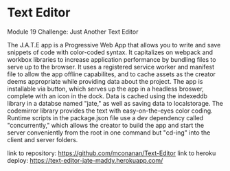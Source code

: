 # Text Editor 
Module 19 Challenge: Just Another Text Editor

The J.A.T.E app is a Progressive Web App that allows you to write and save snippets of code with color-coded syntax. It capitalizes on webpack and workbox libraries to increase application performance by bundling files to serve up to the browser. It uses a registered service worker and manifest file to allow the app offline capabilites, and to cache assets as the creator deems appropriate while providing data about the project. The app is installable via button, which serves up the app in a headless broswer, complete with an icon in the dock. Data is cached using the indexeddb library in a databse named "jate," as well as saving data to localstorage. The codemirror library provides the text with easy-on-the-eyes color coding. Runtime scripts in the package.json file use a dev dependency called "concurrently," which allows the creator to build the app and start the server conveniently from the root in one command but "cd-ing" into the client and server folders.

link to repository: https://github.com/mconanan/Text-Editor
link to heroku deploy: https://text-editor-jate-maddy.herokuapp.com/